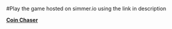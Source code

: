 #Play the game hosted on simmer.io using the link in description

<strong><a href="https://simmer.io/@DonIker/coin-chaser">Coin Chaser</a></strong>
